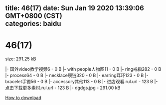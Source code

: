 
title: 46(17)
date: Sun Jan 19 2020 13:39:06 GMT+0800 (CST)    
categories: baidu
---

# 46(17)
size: 291.25 kB
 
 
|- 国外video教学视频6 - 0 B
|- with people人物图11 - 0 B
|- ring戒指282 - 0 B
|- process64 - 0 B
|- necklace项链320 - 0 B
|- earring耳环123 - 0 B
|- bracelet手镯56 - 0 B
|- accessory其他113 - 0 B
|- 进店观看.rul.url - 123 B
|- 点击下载更多素材.rul.url - 123 B
|- dgdgs.jpg - 291.00 kB

[How to download](https://bpcam.bemobtrk.com/go/2ceec3aa-1ca2-46d6-b9ff-aaa5c184517c?jno=758)